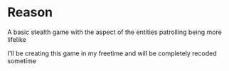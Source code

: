 # Reason
A basic stealth game with the aspect of the entities patrolling being more lifelike

I'll be creating this game in my freetime and will be completely recoded sometime
